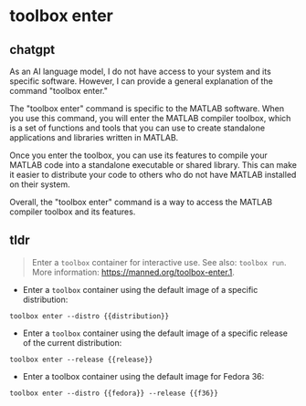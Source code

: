 # toolbox enter 
## chatgpt 
As an AI language model, I do not have access to your system and its specific software. However, I can provide a general explanation of the command "toolbox enter."

The "toolbox enter" command is specific to the MATLAB software. When you use this command, you will enter the MATLAB compiler toolbox, which is a set of functions and tools that you can use to create standalone applications and libraries written in MATLAB.

Once you enter the toolbox, you can use its features to compile your MATLAB code into a standalone executable or shared library. This can make it easier to distribute your code to others who do not have MATLAB installed on their system.

Overall, the "toolbox enter" command is a way to access the MATLAB compiler toolbox and its features. 

## tldr 
 
> Enter a `toolbox` container for interactive use.
> See also: `toolbox run`.
> More information: <https://manned.org/toolbox-enter.1>.

- Enter a `toolbox` container using the default image of a specific distribution:

`toolbox enter --distro {{distribution}}`

- Enter a `toolbox` container using the default image of a specific release of the current distribution:

`toolbox enter --release {{release}}`

- Enter a toolbox container using the default image for Fedora 36:

`toolbox enter --distro {{fedora}} --release {{f36}}`

